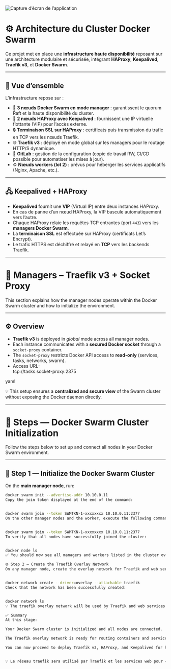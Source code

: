 #


![Capture d’écran de l’application](Schéma_Architecture.png)





# ⚙️ Architecture du Cluster Docker Swarm

Ce projet met en place une **infrastructure haute disponibilité** reposant sur une architecture modulaire et sécurisée, intégrant **HAProxy**, **Keepalived**, **Traefik v3**, et **Docker Swarm**.

---

## 🧩 Vue d’ensemble

L’infrastructure repose sur :

- 🐳 **3 nœuds Docker Swarm en mode manager** : garantissent le quorum Raft et la haute disponibilité du cluster.
- 🧠 **2 nœuds HAProxy avec Keepalived** : fournissent une IP virtuelle flottante (VIP) pour l’accès externe.
- 🔒 **Terminaison SSL sur HAProxy** : certificats puis transmission du trafic en TCP vers les nœuds Traefik. 
- 🌐 **Traefik v3** : déployé en mode global sur les managers pour le routage HTTP/S dynamique.
- 🧰 **GitLab** : gestion de la configuration (copie de travail RW, CI/CD possible pour automatiser les mises à jour).
- ⚙️ **Nœuds workers (lot 2)** : prévus pour héberger les services applicatifs (Nginx, Apache, etc.).

---

## 🖧 Keepalived + HAProxy

- **Keepalived** fournit une **VIP** (Virtual IP) entre deux instances HAProxy.  
- En cas de panne d’un nœud HAProxy, la VIP bascule automatiquement vers l’autre.  
- Chaque HAProxy relaie les requêtes TCP entrantes (port `443`) vers les **managers Docker Swarm**.  
- La **terminaison SSL** est effectuée sur HAProxy (certificats Let’s Encrypt).  
- Le trafic HTTPS est déchiffré et relayé en **TCP** vers les backends Traefik.

---

# 🚢 Managers – Traefik v3 + Socket Proxy

This section explains how the manager nodes operate within the Docker Swarm cluster and how to initialize the environment.

---

## ⚙️ Overview

- **Traefik v3** is deployed in *global* mode across all manager nodes.  
- Each instance communicates with a **secured Docker socket** through a `socket-proxy` container.  
- The `socket-proxy` restricts Docker API access to **read-only** (services, tasks, networks, swarm).  
- Access URL:  
tcp://tasks.socket-proxy:2375

yaml


💡 This setup ensures a **centralized and secure view** of the Swarm cluster without exposing the Docker daemon directly.

---

# 🧩 Steps — Docker Swarm Cluster Initialization

Follow the steps below to set up and connect all nodes in your Docker Swarm environment.

---

## 🐳 Step 1 — Initialize the Docker Swarm Cluster

On the **main manager node**, run:

```bash
docker swarm init --advertise-addr 10.10.0.11
Copy the join token displayed at the end of the command:


docker swarm join --token SWMTKN-1-xxxxxxxx 10.10.0.11:2377
On the other manager nodes and the worker, execute the following command to join the cluster:


docker swarm join --token SWMTKN-1-xxxxxxxx 10.10.0.11:2377
To verify that all nodes have successfully joined the cluster:


docker node ls
✅ You should now see all managers and workers listed in the cluster overview.

🌐 Step 2 — Create the Traefik Overlay Network
On any manager node, create the overlay network for Traefik and web services:


docker network create --driver=overlay --attachable traefik
Check that the network has been successfully created:


docker network ls
💡 The traefik overlay network will be used by Traefik and web services to communicate securely across the cluster.

✅ Summary
At this stage:

Your Docker Swarm cluster is initialized and all nodes are connected.

The Traefik overlay network is ready for routing containers and services.

You can now proceed to deploy Traefik v3, HAProxy, and Keepalived for high availability and SSL termination.


💡 Le réseau traefik sera utilisé par Traefik et les services web pour communiquer à travers le cluster.

